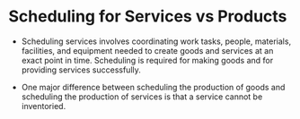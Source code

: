 # Scheduling for Services vs Products

- Scheduling services involves coordinating work tasks, people, materials, facilities, and equipment needed to create goods and services at an exact point in time. Scheduling is required for making goods and for providing services successfully.

- One major difference between scheduling the production of goods and scheduling the production of services is that a service cannot be inventoried.